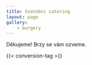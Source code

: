 ```yaml
---
title: Svatební catering
layout: page
gallery:
    - burgery
---
```


Děkujeme! Brzy se vám ozveme.

{{< conversion-tag >}}